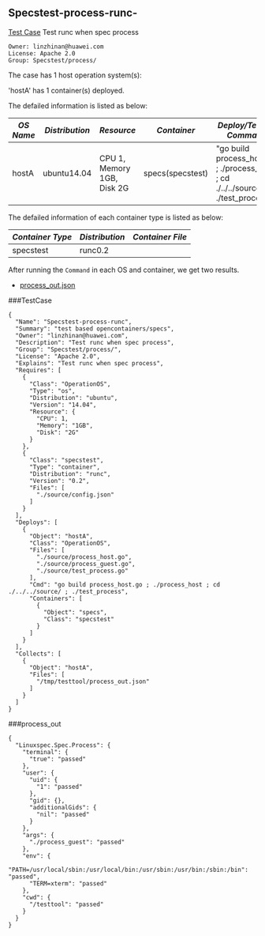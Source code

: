 ## Specstest-process-runc-
[Test Case](#testcase) Test runc when spec process

```
Owner: linzhinan@huawei.com
License: Apache 2.0
Group: Specstest/process/
```

The case has 1 host operation system(s):

'hostA' has 1 container(s) deployed.

The defailed information is listed as below:

| *OS Name* | *Distribution* | *Resource* | *Container*| *Deploy/Testing Command* |
| -------| ------ | --------- | -------- | --------|
|hostA|ubuntu14.04|CPU 1, Memory 1GB, Disk 2G|specs(specstest)|"go build process_host.go ; ./process_host ; cd ./../../source/ ; ./test_process"|

The defailed information of each container type is listed as below:

| *Container Type* | *Distribution* | *Container File* |
| -------| ------ | ------- |
|specstest|runc0.2||

After running the `Command` in each OS and container, we get two results.

* [process_out.json](#process_out) 


###TestCase
```
{
  "Name": "Specstest-process-runc",
  "Summary": "test based opencontainers/specs",
  "Owner": "linzhinan@huawei.com",
  "Description": "Test runc when spec process",
  "Group": "Specstest/process/",
  "License": "Apache 2.0",
  "Explains": "Test runc when spec process",
  "Requires": [
    {
      "Class": "OperationOS",
      "Type": "os",
      "Distribution": "ubuntu",
      "Version": "14.04",
      "Resource": {
        "CPU": 1,
        "Memory": "1GB",
        "Disk": "2G"
      }
    },
    {
      "Class": "specstest",
      "Type": "container",
      "Distribution": "runc",
      "Version": "0.2",
      "Files": [
        "./source/config.json"
      ]
    }
  ],
  "Deploys": [
    {
      "Object": "hostA",
      "Class": "OperationOS",
      "Files": [
        "./source/process_host.go",
        "./source/process_guest.go",
        "./source/test_process.go"
      ],
      "Cmd": "go build process_host.go ; ./process_host ; cd ./../../source/ ; ./test_process",
      "Containers": [
        {
          "Object": "specs",
          "Class": "specstest"
        }
      ]
    }
  ],
  "Collects": [
    {
      "Object": "hostA",
      "Files": [
        "/tmp/testtool/process_out.json"
      ]
    }
  ]
}
```

###process_out
```
{
  "Linuxspec.Spec.Process": {
    "terminal": {
      "true": "passed"
    },
    "user": {
      "uid": {
        "1": "passed"
      },
      "gid": {},
      "additionalGids": {
        "nil": "passed"
      }
    },
    "args": {
      "./process_guest": "passed"
    },
    "env": {
      "PATH=/usr/local/sbin:/usr/local/bin:/usr/sbin:/usr/bin:/sbin:/bin": "passed",
      "TERM=xterm": "passed"
    },
    "cwd": {
      "/testtool": "passed"
    }
  }
}
```


